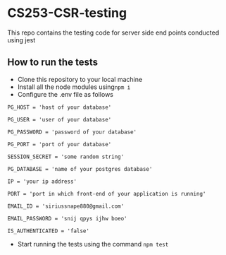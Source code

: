 # CS253-CSR-testing
This repo contains the testing code for server side end points conducted using jest

## How to run the tests

- Clone this repository to your local machine
- Install all the node modules using`npm i`
- Configure the .env file as follows

`PG_HOST = 'host of your database'`

`PG_USER = 'user of your database'`

`PG_PASSWORD = 'password of your database'`

`PG_PORT = 'port of your database'`

`SESSION_SECRET = 'some random string'`

`PG_DATABASE = 'name of your postgres database'`

`IP = 'your ip address'`

`PORT = 'port in which front-end of your application is running'`

`EMAIL_ID = 'siriussnape880@gmail.com'`

`EMAIL_PASSWORD = 'snij qpys ijhw boeo'`

`IS_AUTHENTICATED = 'false'`

- Start running the tests using the command `npm test`
